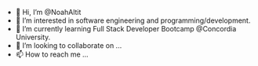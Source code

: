 - 👋 Hi, I’m @NoahAltit
- 👀 I’m interested in software engineering and programming/development.
- 🌱 I’m currently learning Full Stack Developer Bootcamp @Concordia University.
- 💞️ I’m looking to collaborate on ...
- 📫 How to reach me ...

<!---
NoahAltit/NoahAltit is a ✨ special ✨ repository because its `README.md` (this file) appears on your GitHub profile.
You can click the Preview link to take a look at your changes.
--->
